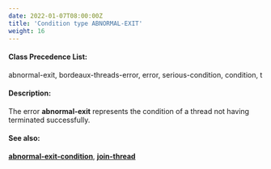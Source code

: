 ```yaml
---
date: 2022-01-07T08:00:00Z
title: 'Condition type ABNORMAL-EXIT'
weight: 16
---
```


#### Class Precedence List:

abnormal-exit, bordeaux-threads-error, error, serious-condition,
condition, t

#### Description:

The error **abnormal-exit** represents the condition of a thread not
having terminated successfully.

#### See also:

[**abnormal-exit-condition**](../abnormal-exit-condition),
[**join-thread**](../join-thread)

